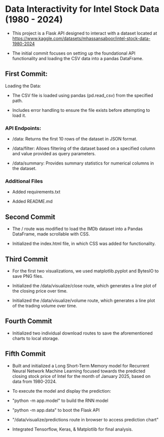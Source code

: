 # Data Interactivity for Intel Stock Data (1980 - 2024)

- This project is a Flask API designed to interact with a dataset located at https://www.kaggle.com/datasets/mhassansaboor/intel-stock-data-1980-2024

- The initial commit focuses on setting up the foundational API functionality and loading the CSV data into a pandas DataFrame.

## First Commit:

Loading the Data:

- The CSV file is loaded using pandas (pd.read_csv) from the specified path.

- Includes error handling to ensure the file exists before attempting to load it.

### API Endpoints:

- /data: Returns the first 10 rows of the dataset in JSON format.

- /data/filter: Allows filtering of the dataset based on a specified column and value provided as query parameters.

- /data/summary: Provides summary statistics for numerical columns in the dataset.

### Additional Files

- Added requirements.txt

- Added README.md

## Second Commit

- The / route was modified to load the IMDb dataset into a Pandas DataFrame, made scrollable with CSS.

- Initialized the index.html file, in which CSS was added for functionality.

## Third Commit

- For the first two visualizations, we used matplotlib.pyplot and BytesIO to save PNG files.

- Initialized the /data/visualize/close route, which generates a line plot of the closing price over time.

- Initialized the /data/visualize/volume route, which generates a line plot of the trading volume over time.

## Fourth Commit

- Initialized two individual download routes to save the aforementioned charts to local storage.

## Fifth Commit

- Built and initialized a Long Short-Term Memory model for Recurrent Neural Network Machine Learning focused towards the predicted closing stock price of Intel for the month of January 2025, based on data from 1980-2024.

- To execute the model and display the prediction:

- "python -m app.model" to build the RNN model

- "python -m app.data" to boot the Flask API

- "/data/visualize/predictions route in browser to access prediction chart"

- Integrated Tensorflow, Keras, & Matplotlib for final analysis.